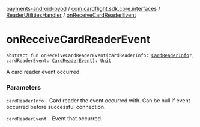 [payments-android-byod](../../index.md) / [com.cardflight.sdk.core.interfaces](../index.md) / [ReaderUtilitiesHandler](index.md) / [onReceiveCardReaderEvent](./on-receive-card-reader-event.md)

# onReceiveCardReaderEvent

`abstract fun onReceiveCardReaderEvent(cardReaderInfo: `[`CardReaderInfo`](../../com.cardflight.sdk.core/-card-reader-info/index.md)`?, cardReaderEvent: `[`CardReaderEvent`](../../com.cardflight.sdk.core.enums/-card-reader-event/index.md)`): `[`Unit`](https://kotlinlang.org/api/latest/jvm/stdlib/kotlin/-unit/index.html)

A card reader event occurred.

### Parameters

`cardReaderInfo` - Card reader the event occurred with. Can be null if event occurred before successful connection.

`cardReaderEvent` - Event that occurred.